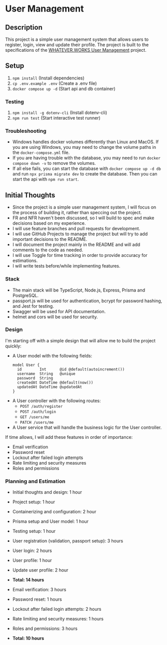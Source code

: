 # User Management

## Description
This project is a simple user management system that allows users to register, login, view and update their profile. The project is built to the specifications of the [WHATEVER.WORKS User Management](https://github.com/whatever-works-dev/user-management) project.

## Setup
1. `npm install` (Install dependencies)
2. `cp .env.example .env` (Create a .env file)
3. `docker compose up -d` (Start api and db container)

### Testing
1. `npm install -g dotenv-cli` (Install dotenv-cli)
2. `npm run test` (Start interactive test runner)

### Troubleshooting
* Windows handles docker volumes differently than Linux and MacOS. If you are using Windows, you may need to change the volume paths in the `docker-compose.yml` file.
* If you are having trouble with the database, you may need to run `docker compose down -v` to remove the volumes.
* If all else fails, you can start the database with `docker compose up -d db` and run `npx prisma migrate dev` to create the database. Then you can start the api with `npm run start`.

## Initial Thoughts
* Since the project is a simple user management system, I will focus on the process of building it, rather than speccing out the project.
* FR and NFR haven't been discussed, so I will build to spec and make decisions based on my experience.
* I will use feature branches and pull requests for development.
* I will use GitHub Projects to manage the project but will try to add important decisions to the README.
* I will document the project mainly in the README and will add comments to the code as needed.
* I will use Toggle for time tracking in order to provide accuracy for estimations.
* I will write tests before/while implementing features.

### Stack
* The main stack will be TypeScript, Node.js, Express, Prisma and PostgreSQL.
* passport.js will be used for authentication, bcrypt for password hashing, and Jest for testing.
* Swagger will be used for API documentation.
* helmet and cors will be used for security.

### Design
I'm starting off with a simple design that will allow me to build the project quickly:
* A User model with the following fields:
  ```
  model User {
    id        Int      @id @default(autoincrement())
    username  String   @unique
    password  String
    createdAt DateTime @default(now())
    updatedAt DateTime @updatedAt
  }
  ```
* A User controller with the following routes:
  * `POST /auth/register`
  * `POST /auth/login`
  * `GET /users/me`
  * `PATCH /users/me`
* A User service that will handle the business logic for the User controller.

If time allows, I will add these features in order of importance:
* Email verification
* Password reset
* Lockout after failed login attempts
* Rate limiting and security measures
* Roles and permissions

### Planning and Estimation
* Initial thoughts and design: 1 hour
* Project setup: 1 hour
* Containerizing and configuration: 2 hour
* Prisma setup and User model: 1 hour
* Testing setup: 1 hour
* User registration (validation, passport setup): 3 hours
* User login: 2 hours
* User profile: 1 hour
* Update user profile: 2 hour
* **Total: 14 hours**


* Email verification: 3 hours
* Password reset: 1 hours
* Lockout after failed login attempts: 2 hours
* Rate limiting and security measures: 1 hours
* Roles and permissions: 3 hours
* **Total: 10 hours**
